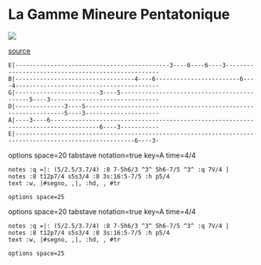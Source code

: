 # La Gamme Mineure Pentatonique

![](https://raw.githubusercontent.com/atouchard/music/master/assets/images/dsc_0017.jpg)

[source](https://marjoloponen.wordpress.com/2010/03/30/onko-varilla-valia/dsc_0017/)

```
E|--------------------------------------------3----6----6----3---------------------------------------------------
B|----------------------------------4----6------------------------6----4-----------------------------------------
G|------------------------3----5--------------------------------------------5----3-------------------------------
D|--------------3----5----------------------------------------------------------------5----3---------------------
A|----3----6------------------------------------------------------------------------------------6----3-----------
E|--------------------------------------------------------------------------------------------------------6----3-
```

<div class="vextab-auto"
    width=680 scale=1.0 editor="true"
    editor-width=680 editor-height=330>
    options space=20
    tabstave notation=true key=A time=4/4

    notes :q =|: (5/2.5/3.7/4) :8 7-5h6/3 ^3^ 5h6-7/5 ^3^ :q 7V/4 |
    notes :8 t12p7/4 s5s3/4 :8 3s:16:5-7/5 :h p5/4
    text :w, |#segno, ,|, :hd, , #tr

    options space=25
</div>

<div class="vextab-auto">
    options space=20
    tabstave notation=true key=A time=4/4

    notes :q =|: (5/2.5/3.7/4) :8 7-5h6/3 ^3^ 5h6-7/5 ^3^ :q 7V/4 |
    notes :8 t12p7/4 s5s3/4 :8 3s:16:5-7/5 :h p5/4
    text :w, |#segno, ,|, :hd, , #tr

    options space=25
</div>